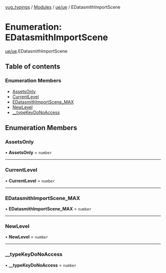 [yug_typings](../README.md) / [Modules](../modules.md) / [ue/ue](../modules/ue_ue.md) / EDatasmithImportScene

# Enumeration: EDatasmithImportScene

[ue/ue](../modules/ue_ue.md).EDatasmithImportScene

## Table of contents

### Enumeration Members

- [AssetsOnly](ue_ue.EDatasmithImportScene.md#assetsonly)
- [CurrentLevel](ue_ue.EDatasmithImportScene.md#currentlevel)
- [EDatasmithImportScene\_MAX](ue_ue.EDatasmithImportScene.md#edatasmithimportscene_max)
- [NewLevel](ue_ue.EDatasmithImportScene.md#newlevel)
- [\_\_typeKeyDoNoAccess](ue_ue.EDatasmithImportScene.md#__typekeydonoaccess)

## Enumeration Members

### AssetsOnly

• **AssetsOnly** = `number`

___

### CurrentLevel

• **CurrentLevel** = `number`

___

### EDatasmithImportScene\_MAX

• **EDatasmithImportScene\_MAX** = `number`

___

### NewLevel

• **NewLevel** = `number`

___

### \_\_typeKeyDoNoAccess

• **\_\_typeKeyDoNoAccess** = `number`
